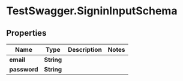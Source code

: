 # TestSwagger.SigninInputSchema

## Properties

Name | Type | Description | Notes
------------ | ------------- | ------------- | -------------
**email** | **String** |  | 
**password** | **String** |  | 


